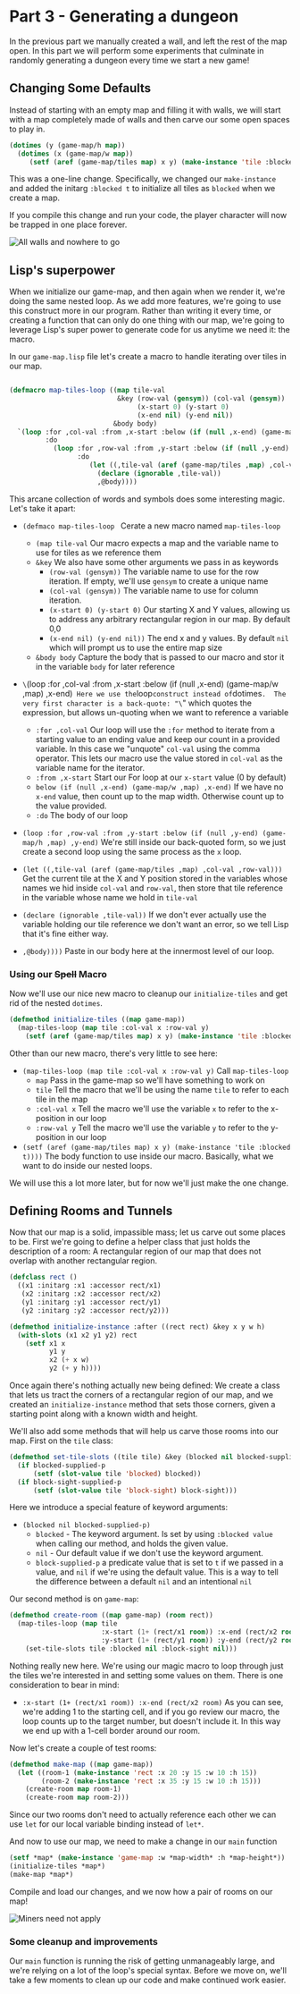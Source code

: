 # Part 3 - Generating a dungeon
 In the previous part we manually created a wall, and left the rest of the map open.  In this part we will perform some experiments that culminate in randomly generating a dungeon every time we start a new game!

## Changing Some Defaults
Instead of starting with an empty map and filling it with walls, we will start with a map completely made of walls and then carve our some open spaces to play in.
```lisp
(dotimes (y (game-map/h map))
  (dotimes (x (game-map/w map))
     (setf (aref (game-map/tiles map) x y) (make-instance 'tile :blocked t))))
```
This was a one-line change.   Specifically, we changed our `make-instance` and added the initarg `:blocked t` to initialize all tiles as `blocked` when we create a map.

If you compile this change and run your code, the player character will now be trapped in one place forever.

![All walls and nowhere to go](../screenshots/part-3-1-all-walls.png?raw=true "Instant Claustrophobia")

## Lisp's superpower
When we initialize our game-map, and then again when we render it, we're doing the same nested loop.   As we add more features, we're going to use this construct more in our program.
Rather than writing it every time, or creating a function that can only do one thing with our map, we're going to leverage Lisp's super power to generate code for us anytime we need it:  the macro.  

In our `game-map.lisp` file let's create a macro to handle iterating over tiles in our map.
```lisp

(defmacro map-tiles-loop ((map tile-val
                           &key (row-val (gensym)) (col-val (gensym))
                                (x-start 0) (y-start 0)
                                (x-end nil) (y-end nil))
                          &body body)
  `(loop :for ,col-val :from ,x-start :below (if (null ,x-end) (game-map/w ,map) ,x-end)
         :do
           (loop :for ,row-val :from ,y-start :below (if (null ,y-end) (game-map/h ,map) ,y-end)
                 :do
                    (let ((,tile-val (aref (game-map/tiles ,map) ,col-val ,row-val)))
                      (declare (ignorable ,tile-val))
                      ,@body))))
```

This arcane collection of words and symbols does some interesting magic.  Let's take it apart:
* `(defmaco map-tiles-loop ` Cerate a new macro named `map-tiles-loop`
  * `(map tile-val` Our macro expects a map and the variable name to use for tiles as we reference them
  * `&key` We also have some other arguments we pass in as keywords
    * `(row-val (gensym))` The variable name to use for the row iteration.  If empty, we'll use `gensym` to create a unique name
    * `(col-val (gensym))` The variable name to use for column iteration.
    * `(x-start 0) (y-start 0)` Our starting X and Y values, allowing us to address any arbitrary rectangular region in our map.  By default 0,0
    * `(x-end nil) (y-end nil))` The end x and y values.  By default `nil` which will prompt us to use the entire map size
  * `&body body` Capture the body that is passed to our macro and stor it in the variable `body` for later reference

* `\`(loop :for ,col-val :from ,x-start :below (if (null ,x-end) (game-map/w ,map) ,x-end)`  Here we use the `loop` construct instead of `dotimes`.  The very first character is a back-quote: "\`" which quotes the expression, but allows un-quoting when we want to reference a variable
  * `:for ,col-val` Our loop will use the `:for` method to iterate from a starting value to an ending value and keep our count in a provided variable.  In this case we "unquote" `col-val` using the comma operator.  This lets our macro use the value stored in `col-val` as the variable name for the iterator.
  * `:from ,x-start` Start our For loop at our `x-start` value  (0 by default)
  * `below (if (null ,x-end) (game-map/w ,map) ,x-end)`  If we have no `x-end` value, then count up to the map width.  Otherwise count up to the value provided.
  * `:do` The body of our loop

* `(loop :for ,row-val :from ,y-start :below (if (null ,y-end) (game-map/h ,map) ,y-end)` We're still inside our back-quoted form, so we just create a second loop using the same process as the `x` loop.

* `(let ((,tile-val (aref (game-map/tiles ,map) ,col-val ,row-val)))` Get the current tile at the X and Y position stored in the variables whose names we hid inside `col-val` and `row-val`, then store that tile reference in the variable whose name we hold in `tile-val`
* `(declare (ignorable ,tile-val))` If we don't ever actually use the variable holding our tile reference we don't want an error, so we tell Lisp that it's fine either way.
* `,@body))))` Paste in our body here at the innermost level of our loop.  

### Using our ~~Spell~~ Macro
Now we'll use our nice new macro to cleanup our `initialize-tiles` and get rid of the nested `dotimes`.
```lisp
(defmethod initialize-tiles ((map game-map))
  (map-tiles-loop (map tile :col-val x :row-val y)
    (setf (aref (game-map/tiles map) x y) (make-instance 'tile :blocked t))))
```
Other than our new macro, there's very little to see here:
* `(map-tiles-loop (map tile :col-val x :row-val y)` Call `map-tiles-loop`
  * `map` Pass in the game-map so we'll have something to work on
  * `tile` Tell the macro that we'll be using the name `tile` to refer to each tile in the map
  * `:col-val x` Tell the macro we'll use the variable `x` to refer to the x-position in our loop
  * `:row-val y` Tell the macro we'll use the variable `y` to refer to the y-position in our loop
* `(setf (aref (game-map/tiles map) x y) (make-instance 'tile :blocked t))))`  The body function to use inside our macro.  Basically, what we want to do inside our nested loops.

We will use this a lot more later, but for now we'll just make the one change.

## Defining Rooms and Tunnels
Now that our map is a solid, impassible mass; let us carve out some places to be.  First we're going to define a helper class that just holds the description of a room:  A rectangular region of our map that does not overlap with another rectangular region.

```lisp
(defclass rect ()
  ((x1 :initarg :x1 :accessor rect/x1)
   (x2 :initarg :x2 :accessor rect/x2)
   (y1 :initarg :y1 :accessor rect/y1)
   (y2 :initarg :y2 :accessor rect/y2)))

(defmethod initialize-instance :after ((rect rect) &key x y w h)
  (with-slots (x1 x2 y1 y2) rect
    (setf x1 x
          y1 y
          x2 (+ x w)
          y2 (+ y h))))
```
Once again there's nothing actually new being defined:  We create a class that lets us tract the corners of a rectangular region of our map, and we created an `initialize-instance` method that sets those corners, given a starting point along with a known width and height.

We'll also add some methods that will help us carve those rooms into our map.
First on the `tile` class:
```lisp
(defmethod set-tile-slots ((tile tile) &key (blocked nil blocked-supplied-p) (block-sight nil block-sight-supplied-p))
  (if blocked-supplied-p
      (setf (slot-value tile 'blocked) blocked))
  (if block-sight-supplied-p
      (setf (slot-value tile 'block-sight) block-sight)))
```
Here we introduce a special feature of keyword arguments:
* `(blocked nil blocked-supplied-p)`
  * `blocked` - The keyword argument.  Is set by using `:blocked value` when calling our method, and holds the given value.
  * `nil` - Our default value if we don't use the keyword argument.
  * `block-supplied-p` a predicate value that is set to `t` if we passed in a value, and `nil` if we're using the default value.   This is a way to tell the difference between a default `nil` and an intentional `nil`

Our second method is on `game-map`:
```lisp
(defmethod create-room ((map game-map) (room rect))
  (map-tiles-loop (map tile
                       :x-start (1+ (rect/x1 room)) :x-end (rect/x2 room)
                       :y-start (1+ (rect/y1 room)) :y-end (rect/y2 room))
    (set-tile-slots tile :blocked nil :block-sight nil)))
```
Nothing really new here.  We're using our magic macro to loop through just the tiles we're interested in and setting some values on them. There is one consideration to bear in mind:
* `:x-start (1+ (rect/x1 room)) :x-end (rect/x2 room)`  As you can see, we're adding 1 to the starting cell, and if you go review our macro, the loop counts up to the target number, but doesn't include it. In this way we end up with a 1-cell border around our room.

Now let's create a couple of test rooms:
```lisp
(defmethod make-map ((map game-map))
  (let ((room-1 (make-instance 'rect :x 20 :y 15 :w 10 :h 15))
        (room-2 (make-instance 'rect :x 35 :y 15 :w 10 :h 15)))
    (create-room map room-1)
    (create-room map room-2)))
```
Since our two rooms don't need to actually reference each other we can use `let` for our local variable binding instead of `let*`.

And now to use our map, we need to make a change in our `main` function
```lisp
(setf *map* (make-instance 'game-map :w *map-width* :h *map-height*))
(initialize-tiles *map*)
(make-map *map*)
```
Compile and load our changes, and we now how a pair of rooms on our map!

![Miners need not apply](../screenshots/part-3-2-rooms.gif?raw=true "Making maps the hard way")

### Some cleanup and improvements
Our `main` function is running the risk of getting unmanageably large, and we're relying on a lot of the loop's special syntax.  Before we move on, we'll take a few moments to clean up our code and make continued work easier.
